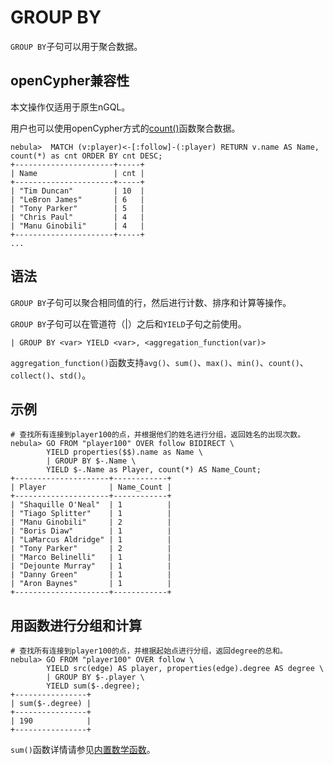 # GROUP BY

`GROUP BY`子句可以用于聚合数据。

## openCypher兼容性

本文操作仅适用于原生nGQL。

用户也可以使用openCypher方式的[count()](../6.functions-and-expressions/7.count.md)函数聚合数据。

```ngql
nebula>  MATCH (v:player)<-[:follow]-(:player) RETURN v.name AS Name, count(*) as cnt ORDER BY cnt DESC;
+----------------------+-----+
| Name                 | cnt |
+----------------------+-----+
| "Tim Duncan"         | 10  |
| "LeBron James"       | 6   |
| "Tony Parker"        | 5   |
| "Chris Paul"         | 4   |
| "Manu Ginobili"      | 4   |
+----------------------+-----+
...
```

## 语法

`GROUP BY`子句可以聚合相同值的行，然后进行计数、排序和计算等操作。

`GROUP BY`子句可以在管道符（|）之后和`YIELD`子句之前使用。

```ngql
| GROUP BY <var> YIELD <var>, <aggregation_function(var)>
```
`aggregation_function()`函数支持`avg()`、`sum()`、`max()`、`min()`、`count()`、`collect()`、`std()`。

## 示例

```ngql
# 查找所有连接到player100的点，并根据他们的姓名进行分组，返回姓名的出现次数。
nebula> GO FROM "player100" OVER follow BIDIRECT \
        YIELD properties($$).name as Name \
        | GROUP BY $-.Name \
        YIELD $-.Name as Player, count(*) AS Name_Count;
+---------------------+------------+
| Player              | Name_Count |
+---------------------+------------+
| "Shaquille O'Neal"  | 1          |
| "Tiago Splitter"    | 1          |
| "Manu Ginobili"     | 2          |
| "Boris Diaw"        | 1          |
| "LaMarcus Aldridge" | 1          |
| "Tony Parker"       | 2          |
| "Marco Belinelli"   | 1          |
| "Dejounte Murray"   | 1          |
| "Danny Green"       | 1          |
| "Aron Baynes"       | 1          |
+---------------------+------------+
```

## 用函数进行分组和计算

```ngql
# 查找所有连接到player100的点，并根据起始点进行分组，返回degree的总和。
nebula> GO FROM "player100" OVER follow \
        YIELD src(edge) AS player, properties(edge).degree AS degree \
        | GROUP BY $-.player \
        YIELD sum($-.degree);
+----------------+
| sum($-.degree) |
+----------------+
| 190            |
+----------------+
```

`sum()`函数详情请参见[内置数学函数](../6.functions-and-expressions/1.math.md)。
